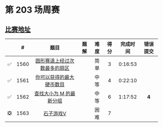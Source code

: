 # 第 203 场周赛

## [比赛地址](https://leetcode-cn.com/contest/weekly-contest-203/)

|  | # | 题目 | 题解 | 难度 | 得分 | 完成时间 | 错误提交 |
| :--: | -- | :--: | -- | :--: | :--: | :--: | :--: |
| ✅ | 1560 | [圆形赛道上经过次数最多的扇区](https://leetcode-cn.com/problems/most-visited-sector-in-a-circular-track/) | | 简单 | 3 | 0:16:53 | |
| ✅ | 1561 | [你可以获得的最大硬币数目](https://leetcode-cn.com/problems/maximum-number-of-coins-you-can-get/) | | 中等 | 4 | 0:22:10 | |
| ✅ | 1562 | [查找大小为 M 的最新分组](https://leetcode-cn.com/problems/find-latest-group-of-size-m/) | | 中等 | 6 | 1:17:52 | **4** |
| ❎ | 1563 | [石子游戏V](https://leetcode-cn.com/problems/stone-game-v/) | | 困难 | 7 | | |
